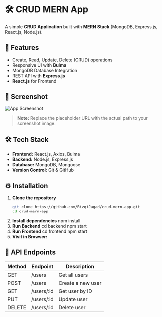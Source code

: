 # 🛠 CRUD MERN App

A simple **CRUD Application** built with **MERN Stack** (MongoDB, Express.js, React.js, Node.js).

## 🚀 Features
- Create, Read, Update, Delete (CRUD) operations
- Responsive UI with **Bulma**
- MongoDB Database Integration
- REST API with **Express.js**
- **React.js** for Frontend

## 📸 Screenshot
![App Screenshot](/Apps.png)

> **Note:** Replace the placeholder URL with the actual path to your screenshot image.

## 🛠 Tech Stack
- **Frontend:** React.js, Axios, Bulma
- **Backend:** Node.js, Express.js
- **Database:** MongoDB, Mongoose
- **Version Control:** Git & GitHub

## ⚙️ Installation
1. **Clone the repository**
   ```sh
   git clone https://github.com/RizqiJagad/crud-mern-app.git
   cd crud-mern-app
2. **Install dependencies**
    npm install
3. **Run Backend**
    cd backend
    npm start
4. **Run Frontend**
    cd frontend
    npm start
5. **Visit in Browser:**

## 📜 API Endpoints

| Method | Endpoint        | Description          |
|--------|-----------------|----------------------|
| GET    | /users          | Get all users        |
| POST   | /users          | Create a new user    |
| GET    | /users/:id      | Get user by ID       |
| PUT    | /users/:id      | Update user          |
| DELETE | /users/:id      | Delete user          |
